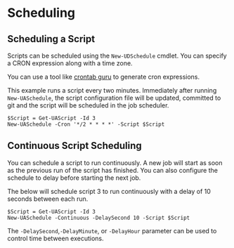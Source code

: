 # Scheduling

## Scheduling a Script

Scripts can be scheduled using the `New-UDSchedule` cmdlet. You can specify a CRON expression along with a time zone.

You can use a tool like [crontab guru](https://crontab.guru/#4_*_*_*) to generate cron expressions.

This example runs a script every two minutes. Immediately after running `New-UASchedule`, the script configuration file will be updated, committed to git and the script will be scheduled in the job scheduler.

```text
$Script = Get-UAScript -Id 3
New-UASchedule -Cron '*/2 * * * *' -Script $Script
```

## Continuous Script Scheduling

You can schedule a script to run continuously. A new job will start as soon as the previous run of the script has finished. You can also configure the schedule to delay before starting the next job.

The below will schedule script 3 to run continuously with a delay of 10 seconds between each run.

```text
$Script = Get-UAScript -Id 3
New-UASchedule -Continuous -DelaySecond 10 -Script $Script
```

The `-DelaySecond`,`-DelayMinute`, or `-DelayHour` parameter can be used to control time between executions.

